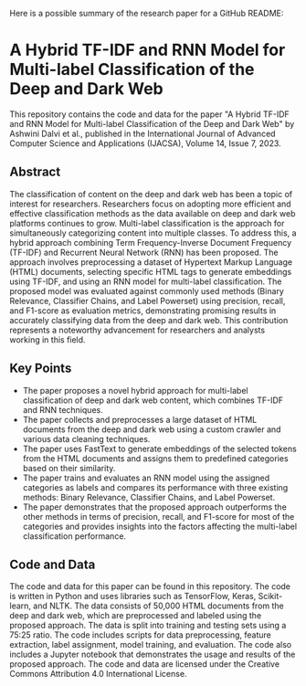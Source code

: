 Here is a possible summary of the research paper for a GitHub README:

# A Hybrid TF-IDF and RNN Model for Multi-label Classification of the Deep and Dark Web

This repository contains the code and data for the paper "A Hybrid TF-IDF and RNN Model for Multi-label Classification of the Deep and Dark Web" by Ashwini Dalvi et al., published in the International Journal of Advanced Computer Science and Applications (IJACSA), Volume 14, Issue 7, 2023.

## Abstract

The classification of content on the deep and dark web has been a topic of interest for researchers. Researchers focus on adopting more efficient and effective classification methods as the data available on deep and dark web platforms continues to grow. Multi-label classification is the approach for simultaneously categorizing content into multiple classes. To address this, a hybrid approach combining Term Frequency-Inverse Document Frequency (TF-IDF) and Recurrent Neural Network (RNN) has been proposed. The approach involves preprocessing a dataset of Hypertext Markup Language (HTML) documents, selecting specific HTML tags to generate embeddings using TF-IDF, and using an RNN model for multi-label classification. The proposed model was evaluated against commonly used methods (Binary Relevance, Classifier Chains, and Label Powerset) using precision, recall, and F1-score as evaluation metrics, demonstrating promising results in accurately classifying data from the deep and dark web. This contribution represents a noteworthy advancement for researchers and analysts working in this field.

## Key Points

- The paper proposes a novel hybrid approach for multi-label classification of deep and dark web content, which combines TF-IDF and RNN techniques.
- The paper collects and preprocesses a large dataset of HTML documents from the deep and dark web using a custom crawler and various data cleaning techniques.
- The paper uses FastText to generate embeddings of the selected tokens from the HTML documents and assigns them to predefined categories based on their similarity.
- The paper trains and evaluates an RNN model using the assigned categories as labels and compares its performance with three existing methods: Binary Relevance, Classifier Chains, and Label Powerset.
- The paper demonstrates that the proposed approach outperforms the other methods in terms of precision, recall, and F1-score for most of the categories and provides insights into the factors affecting the multi-label classification performance.

## Code and Data

The code and data for this paper can be found in this repository. The code is written in Python and uses libraries such as TensorFlow, Keras, Scikit-learn, and NLTK. The data consists of 50,000 HTML documents from the deep and dark web, which are preprocessed and labeled using the proposed approach. The data is split into training and testing sets using a 75:25 ratio. The code includes scripts for data preprocessing, feature extraction, label assignment, model training, and evaluation. The code also includes a Jupyter notebook that demonstrates the usage and results of the proposed approach. The code and data are licensed under the Creative Commons Attribution 4.0 International License.
